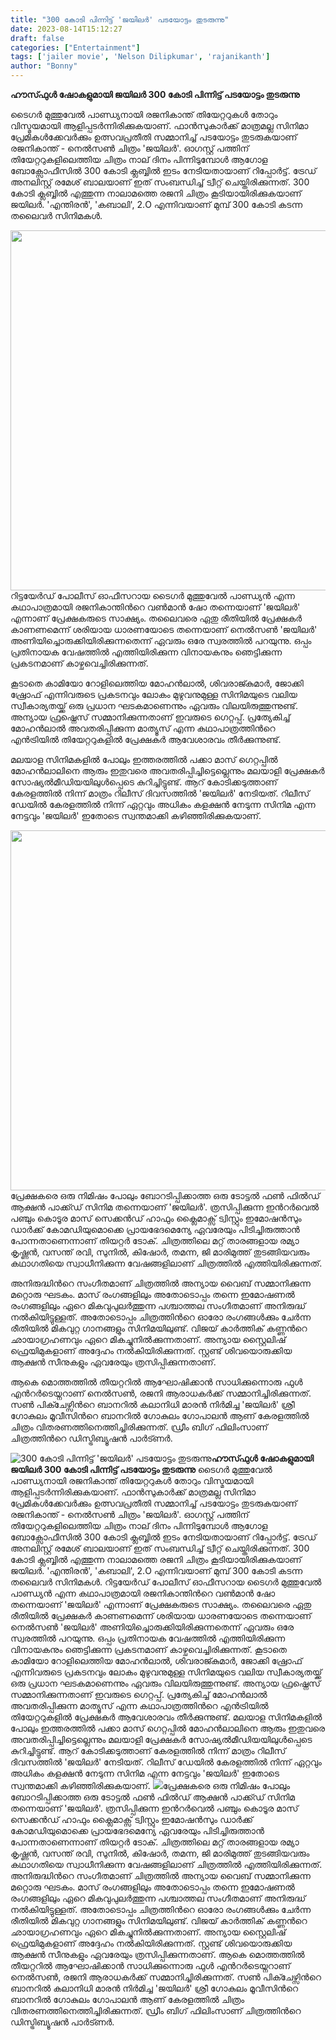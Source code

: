 ```yaml
---
title: "300 കോടി പിന്നിട്ട് 'ജയിലർ' പടയോട്ടം തുടരുന്നു"
date: 2023-08-14T15:12:27
draft: false
categories: ["Entertainment"]
tags: ['jailer movie', 'Nelson Dilipkumar', 'rajanikanth']
author: "Bonny"
---
```


<strong>ഹൗസ്‍ഫുൾ ഷോകളുമായി ജയിലർ 300 കോടി പിന്നിട്ട് പടയോട്ടം തുടരുന്നു</strong>

ടൈഗർ മുത്തുവേൽ പാണ്ഡ്യനായി രജനികാന്ത് തിയേറ്ററുകള്‍ തോറും വിസ്മയമായി ആളിപ്പടർന്നിരിക്കുകയാണ്. ഫാൻസുകാർക്ക് മാത്രമല്ല സിനിമാ പ്രേമികള്‍ക്കേവർക്കും ഉത്സവപ്രതീതി സമ്മാനിച്ച് പടയോട്ടം തുടരുകയാണ് രജനികാന്ത് - നെൽസൺ ചിത്രം 'ജയിലർ'. ഓഗസ്റ്റ് പത്തിന് തിയേറ്ററുകളിലെത്തിയ ചിത്രം നാല് ദിനം പിന്നിടുമ്പോൾ ആഗോള ബോക്സോഫീസിൽ 300 കോടി ക്ലബ്ബിൽ ഇടം നേടിയതായാണ് റിപ്പോർട്ട്. ട്രേഡ് അനലിസ്റ്റ് രമേശ് ബാലയാണ് ഇത് സംബന്ധിച്ച് ട്വീറ്റ് ചെയ്തിരിക്കുന്നത്. 300 കോടി ക്ലബ്ബിൽ എത്തുന്ന നാലാമത്തെ രജനി ചിത്രം കൂടിയായിരിക്കുകയാണ് ജയിലർ. 'എന്തിരൻ', 'കബാലി', 2.O എന്നിവയാണ് മുമ്പ് 300 കോടി കടന്ന തലൈവർ സിനിമകൾ.

<a href="http://13.232.38.164/wp-content/uploads/2023/08/fqqqq-1.jpg"><img class="size-large wp-image-407340 aligncenter" src="http://13.232.38.164/wp-content/uploads/2023/08/fqqqq-1-1024x576.jpg" alt="" width="1024" height="576" /></a>റിട്ടയേർഡ് പോലീസ് ഓഫീസറായ ടൈഗർ മുത്തുവേൽ പാണ്ഡ്യൻ എന്ന കഥാപാത്രമായി രജനികാന്തിന്‍റെ വൺമാൻ ഷോ തന്നെയാണ് 'ജയിലർ' എന്നാണ് പ്രേക്ഷകരുടെ സാക്ഷ്യം. തലൈവരെ ഏതു രീതിയിൽ പ്രേക്ഷകർ കാണണമെന്ന് ശരിയായ ധാരണയോടെ തന്നെയാണ് നെൽസൺ 'ജയിലർ' അണിയിച്ചൊരുക്കിയിരിക്കുന്നതെന്ന് ഏവരും ഒരേ സ്വരത്തിൽ പറയുന്നു. ഒപ്പം പ്രതിനായക വേഷത്തിൽ എത്തിയിരിക്കുന്ന വിനായകനും ഞെട്ടിക്കുന്ന പ്രകടനമാണ് കാഴ്ചവെച്ചിരിക്കുന്നത്.

കൂടാതെ കാമിയോ റോളിലെത്തിയ മോഹൻലാൽ, ശിവരാജ്കുമാർ, ജോക്കി ഷ്രോഫ് എന്നിവരുടെ പ്രകടനവും ലോകം മുഴുവനുമുള്ള സിനിമയുടെ വലിയ സ്വീകാര്യതയ്ക്ക് ഒരു പ്രധാന ഘടകമാണെന്നും ഏവരും വിലയിരുത്തുന്നുണ്ട്. അന്യായ ഫ്രഷ്നെസ് സമ്മാനിക്കുന്നതാണ് ഇവരുടെ ഗെറ്റപ്പ്. പ്രത്യേകിച്ച് മോഹൻലാൽ അവതരിപ്പിക്കുന്ന മാത്യൂസ് എന്ന കഥാപാത്രത്തിന്‍റെ എൻട്രിയിൽ തിയേറ്ററുകളിൽ പ്രേക്ഷകർ ആവേശാരവം തീർക്കുന്നുണ്ട്.

മലയാള സിനിമകളിൽ പോലും ഇത്തരത്തിൽ പക്കാ മാസ് ഗെറ്റപ്പിൽ മോഹൻലാലിനെ ആരും ഇതുവരെ അവതരിപ്പിച്ചിട്ടെല്ലെന്നും മലയാളി പ്രേക്ഷകർ സോഷ്യൽമീഡിയയിലുള്‍പ്പെടെ കുറിച്ചിട്ടുണ്ട്. ആറ് കോടിക്കടുത്താണ് കേരളത്തില്‍ നിന്ന് മാത്രം റിലീസ് ദിവസത്തില്‍ 'ജയിലര്‍' നേടിയത്. റിലീസ് ഡേയില്‍ കേരളത്തില്‍ നിന്ന് ഏറ്റവും അധികം കളക്ഷന്‍ നേടുന്ന സിനിമ എന്ന നേട്ടവും 'ജയിലര്‍' ഇതോടെ സ്വന്തമാക്കി കഴിഞ്ഞിരിക്കുകയാണ്.

<a href="http://13.232.38.164/wp-content/uploads/2023/08/FWFWF.jpg"><img class="size-large wp-image-407326 aligncenter" src="http://13.232.38.164/wp-content/uploads/2023/08/FWFWF-1024x576.jpg" alt="" width="1024" height="576" /></a>പ്രേക്ഷകരെ ഒരു നിമിഷം പോലും ബോറടിപ്പിക്കാത്ത ഒരു ടോട്ടൽ ഫൺ ഫിൽഡ് ആക്ഷൻ പാക്ക്ഡ് സിനിമ തന്നെയാണ് 'ജയിലർ'. ത്രസിപ്പിക്കുന്ന ഇന്‍റര്‍വെൽ പഞ്ചും കൊടൂര മാസ് സെക്കൻഡ് ഹാഫും ക്ലൈമാക്സ് ട്വിസ്റ്റും ഇമോഷൻസും ഡാർക്ക് കോമഡിയുമൊക്കെ പ്രായഭേദമെന്യേ ഏവരേയും പിടിച്ചിരുത്താൻ പോന്നതാണെന്നാണ് തിയറ്റർ ടോക്. ചിത്രത്തിലെ മറ്റ് താരങ്ങളായ രമ്യാ കൃഷ്ണന്‍, വസന്ത് രവി, സുനില്‍, കിഷോര്‍, തമന്ന, ജി മാരിമുത്ത് തുടങ്ങിയവരും കഥാഗതിയെ സ്വാധീനിക്കുന്ന വേഷങ്ങളിലാണ് ചിത്രത്തിൽ എത്തിയിരിക്കുന്നത്.

അനിരുദ്ധിന്‍റെ സംഗീതമാണ് ചിത്രത്തിൽ അന്യായ വൈബ് സമ്മാനിക്കുന്ന മറ്റൊരു ഘടകം. മാസ് രംഗങ്ങളിലും അതോടൊപ്പം തന്നെ ഇമോഷണല്‍ രംഗങ്ങളിലും ഏറെ മികവുപുലർത്തുന്ന പശ്ചാത്തല സംഗീതമാണ് അനിരുദ്ധ് നൽകിയിട്ടുള്ളത്. അതോടൊപ്പം ചിത്രത്തിന്‍റെ ഓരോ രംഗങ്ങൾക്കും ചേർന്ന രീതിയിൽ മികവുറ്റ ഗാനങ്ങളും സിനിമയിലുണ്ട്. വിജയ് കാ‍ർത്തിക് കണ്ണന്‍റെ ഛായാഗ്രഹണവും ഏറെ മികച്ചുനിൽക്കുന്നതാണ്. അന്യായ സ്റ്റൈലിഷ് ഫ്രെയിമുകളാണ് അദ്ദേഹം നൽകിയിരിക്കുന്നത്. സ്റ്റണ്ട് ശിവയൊരുക്കിയ ആക്ഷൻ സീനുകളും ഏവരേയും ത്രസിപ്പിക്കുന്നതാണ്.

ആകെ മൊത്തത്തിൽ തീയറ്ററില്‍ ആഘോഷിക്കാന്‍ സാധിക്കുന്നൊരു ഫുള്‍ എന്‍റര്‍ടെയ്നറാണ് നെൽസൺ, രജനി ആരാധകർക്ക് സമ്മാനിച്ചിരിക്കുന്നത്. സൺ പിക്ചേഴ്സിന്‍റെ ബാനറിൽ കലാനിധി മാരൻ നിർമിച്ച 'ജയിലർ' ശ്രീ ഗോകുലം മൂവീസിന്‍റെ ബാനറിൽ ഗോകുലം ഗോപാലൻ ആണ് കേരളത്തിൽ ചിത്രം വിതരണത്തിനെത്തിച്ചിരിക്കുന്നത്. ഡ്രീം ബിഗ് ഫിലിംസാണ് ചിത്രത്തിന്‍റെ ഡിസ്ട്രിബ്യൂഷൻ പാർട്ണർ.


![300 കോടി പിന്നിട്ട് 'ജയിലർ' പടയോട്ടം തുടരുന്നു](http://13.232.38.164/wp-content/uploads/2023/08/fqqqq-1-1024x576.jpg)**ഹൗസ്‍ഫുൾ ഷോകളുമായി ജയിലർ 300 കോടി പിന്നിട്ട് പടയോട്ടം തുടരുന്നു** ടൈഗർ മുത്തുവേൽ പാണ്ഡ്യനായി രജനികാന്ത് തിയേറ്ററുകള്‍ തോറും വിസ്മയമായി ആളിപ്പടർന്നിരിക്കുകയാണ്. ഫാൻസുകാർക്ക് മാത്രമല്ല സിനിമാ പ്രേമികള്‍ക്കേവർക്കും ഉത്സവപ്രതീതി സമ്മാനിച്ച് പടയോട്ടം തുടരുകയാണ് രജനികാന്ത് - നെൽസൺ ചിത്രം 'ജയിലർ'. ഓഗസ്റ്റ് പത്തിന് തിയേറ്ററുകളിലെത്തിയ ചിത്രം നാല് ദിനം പിന്നിടുമ്പോൾ ആഗോള ബോക്സോഫീസിൽ 300 കോടി ക്ലബ്ബിൽ ഇടം നേടിയതായാണ് റിപ്പോർട്ട്. ട്രേഡ് അനലിസ്റ്റ് രമേശ് ബാലയാണ് ഇത് സംബന്ധിച്ച് ട്വീറ്റ് ചെയ്തിരിക്കുന്നത്. 300 കോടി ക്ലബ്ബിൽ എത്തുന്ന നാലാമത്തെ രജനി ചിത്രം കൂടിയായിരിക്കുകയാണ് ജയിലർ. 'എന്തിരൻ', 'കബാലി', 2.O എന്നിവയാണ് മുമ്പ് 300 കോടി കടന്ന തലൈവർ സിനിമകൾ. [](http://13.232.38.164/wp-content/uploads/2023/08/fqqqq-1.jpg)റിട്ടയേർഡ് പോലീസ് ഓഫീസറായ ടൈഗർ മുത്തുവേൽ പാണ്ഡ്യൻ എന്ന കഥാപാത്രമായി രജനികാന്തിന്‍റെ വൺമാൻ ഷോ തന്നെയാണ് 'ജയിലർ' എന്നാണ് പ്രേക്ഷകരുടെ സാക്ഷ്യം. തലൈവരെ ഏതു രീതിയിൽ പ്രേക്ഷകർ കാണണമെന്ന് ശരിയായ ധാരണയോടെ തന്നെയാണ് നെൽസൺ 'ജയിലർ' അണിയിച്ചൊരുക്കിയിരിക്കുന്നതെന്ന് ഏവരും ഒരേ സ്വരത്തിൽ പറയുന്നു. ഒപ്പം പ്രതിനായക വേഷത്തിൽ എത്തിയിരിക്കുന്ന വിനായകനും ഞെട്ടിക്കുന്ന പ്രകടനമാണ് കാഴ്ചവെച്ചിരിക്കുന്നത്. കൂടാതെ കാമിയോ റോളിലെത്തിയ മോഹൻലാൽ, ശിവരാജ്കുമാർ, ജോക്കി ഷ്രോഫ് എന്നിവരുടെ പ്രകടനവും ലോകം മുഴുവനുമുള്ള സിനിമയുടെ വലിയ സ്വീകാര്യതയ്ക്ക് ഒരു പ്രധാന ഘടകമാണെന്നും ഏവരും വിലയിരുത്തുന്നുണ്ട്. അന്യായ ഫ്രഷ്നെസ് സമ്മാനിക്കുന്നതാണ് ഇവരുടെ ഗെറ്റപ്പ്. പ്രത്യേകിച്ച് മോഹൻലാൽ അവതരിപ്പിക്കുന്ന മാത്യൂസ് എന്ന കഥാപാത്രത്തിന്‍റെ എൻട്രിയിൽ തിയേറ്ററുകളിൽ പ്രേക്ഷകർ ആവേശാരവം തീർക്കുന്നുണ്ട്. മലയാള സിനിമകളിൽ പോലും ഇത്തരത്തിൽ പക്കാ മാസ് ഗെറ്റപ്പിൽ മോഹൻലാലിനെ ആരും ഇതുവരെ അവതരിപ്പിച്ചിട്ടെല്ലെന്നും മലയാളി പ്രേക്ഷകർ സോഷ്യൽമീഡിയയിലുള്‍പ്പെടെ കുറിച്ചിട്ടുണ്ട്. ആറ് കോടിക്കടുത്താണ് കേരളത്തില്‍ നിന്ന് മാത്രം റിലീസ് ദിവസത്തില്‍ 'ജയിലര്‍' നേടിയത്. റിലീസ് ഡേയില്‍ കേരളത്തില്‍ നിന്ന് ഏറ്റവും അധികം കളക്ഷന്‍ നേടുന്ന സിനിമ എന്ന നേട്ടവും 'ജയിലര്‍' ഇതോടെ സ്വന്തമാക്കി കഴിഞ്ഞിരിക്കുകയാണ്. [![](http://13.232.38.164/wp-content/uploads/2023/08/FWFWF-1024x576.jpg)](http://13.232.38.164/wp-content/uploads/2023/08/FWFWF.jpg)പ്രേക്ഷകരെ ഒരു നിമിഷം പോലും ബോറടിപ്പിക്കാത്ത ഒരു ടോട്ടൽ ഫൺ ഫിൽഡ് ആക്ഷൻ പാക്ക്ഡ് സിനിമ തന്നെയാണ് 'ജയിലർ'. ത്രസിപ്പിക്കുന്ന ഇന്‍റര്‍വെൽ പഞ്ചും കൊടൂര മാസ് സെക്കൻഡ് ഹാഫും ക്ലൈമാക്സ് ട്വിസ്റ്റും ഇമോഷൻസും ഡാർക്ക് കോമഡിയുമൊക്കെ പ്രായഭേദമെന്യേ ഏവരേയും പിടിച്ചിരുത്താൻ പോന്നതാണെന്നാണ് തിയറ്റർ ടോക്. ചിത്രത്തിലെ മറ്റ് താരങ്ങളായ രമ്യാ കൃഷ്ണന്‍, വസന്ത് രവി, സുനില്‍, കിഷോര്‍, തമന്ന, ജി മാരിമുത്ത് തുടങ്ങിയവരും കഥാഗതിയെ സ്വാധീനിക്കുന്ന വേഷങ്ങളിലാണ് ചിത്രത്തിൽ എത്തിയിരിക്കുന്നത്. അനിരുദ്ധിന്‍റെ സംഗീതമാണ് ചിത്രത്തിൽ അന്യായ വൈബ് സമ്മാനിക്കുന്ന മറ്റൊരു ഘടകം. മാസ് രംഗങ്ങളിലും അതോടൊപ്പം തന്നെ ഇമോഷണല്‍ രംഗങ്ങളിലും ഏറെ മികവുപുലർത്തുന്ന പശ്ചാത്തല സംഗീതമാണ് അനിരുദ്ധ് നൽകിയിട്ടുള്ളത്. അതോടൊപ്പം ചിത്രത്തിന്‍റെ ഓരോ രംഗങ്ങൾക്കും ചേർന്ന രീതിയിൽ മികവുറ്റ ഗാനങ്ങളും സിനിമയിലുണ്ട്. വിജയ് കാ‍ർത്തിക് കണ്ണന്‍റെ ഛായാഗ്രഹണവും ഏറെ മികച്ചുനിൽക്കുന്നതാണ്. അന്യായ സ്റ്റൈലിഷ് ഫ്രെയിമുകളാണ് അദ്ദേഹം നൽകിയിരിക്കുന്നത്. സ്റ്റണ്ട് ശിവയൊരുക്കിയ ആക്ഷൻ സീനുകളും ഏവരേയും ത്രസിപ്പിക്കുന്നതാണ്. ആകെ മൊത്തത്തിൽ തീയറ്ററില്‍ ആഘോഷിക്കാന്‍ സാധിക്കുന്നൊരു ഫുള്‍ എന്‍റര്‍ടെയ്നറാണ് നെൽസൺ, രജനി ആരാധകർക്ക് സമ്മാനിച്ചിരിക്കുന്നത്. സൺ പിക്ചേഴ്സിന്‍റെ ബാനറിൽ കലാനിധി മാരൻ നിർമിച്ച 'ജയിലർ' ശ്രീ ഗോകുലം മൂവീസിന്‍റെ ബാനറിൽ ഗോകുലം ഗോപാലൻ ആണ് കേരളത്തിൽ ചിത്രം വിതരണത്തിനെത്തിച്ചിരിക്കുന്നത്. ഡ്രീം ബിഗ് ഫിലിംസാണ് ചിത്രത്തിന്‍റെ ഡിസ്ട്രിബ്യൂഷൻ പാർട്ണർ.
